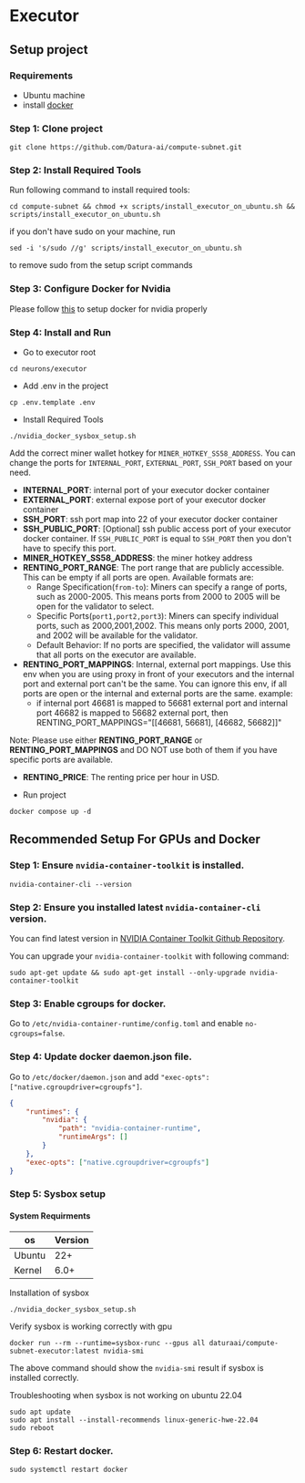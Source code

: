 # Executor

## Setup project
### Requirements
* Ubuntu machine
* install [docker](https://docs.docker.com/engine/install/ubuntu/)


### Step 1: Clone project

```
git clone https://github.com/Datura-ai/compute-subnet.git
```

### Step 2: Install Required Tools

Run following command to install required tools: 
```shell
cd compute-subnet && chmod +x scripts/install_executor_on_ubuntu.sh && scripts/install_executor_on_ubuntu.sh
```

if you don't have sudo on your machine, run
```shell
sed -i 's/sudo //g' scripts/install_executor_on_ubuntu.sh
```
to remove sudo from the setup script commands

### Step 3: Configure Docker for Nvidia

Please follow [this](https://stackoverflow.com/questions/72932940/failed-to-initialize-nvml-unknown-error-in-docker-after-few-hours) to setup docker for nvidia properly 


### Step 4: Install and Run

* Go to executor root
```shell
cd neurons/executor
```

* Add .env in the project
```shell
cp .env.template .env
```

* Install Required Tools 
```shell
./nvidia_docker_sysbox_setup.sh
```

Add the correct miner wallet hotkey for `MINER_HOTKEY_SS58_ADDRESS`.
You can change the ports for `INTERNAL_PORT`, `EXTERNAL_PORT`, `SSH_PORT` based on your need.

- **INTERNAL_PORT**: internal port of your executor docker container
- **EXTERNAL_PORT**: external expose port of your executor docker container
- **SSH_PORT**: ssh port map into 22 of your executor docker container
- **SSH_PUBLIC_PORT**: [Optional] ssh public access port of your executor docker container. If `SSH_PUBLIC_PORT` is equal to `SSH_PORT` then you don't have to specify this port.
- **MINER_HOTKEY_SS58_ADDRESS**: the miner hotkey address
- **RENTING_PORT_RANGE**: The port range that are publicly accessible. This can be empty if all ports are open. Available formats are: 
  - Range Specification(`from-to`): Miners can specify a range of ports, such as 2000-2005. This means ports from 2000 to 2005 will be open for the validator to select.
  - Specific Ports(`port1,port2,port3`): Miners can specify individual ports, such as 2000,2001,2002. This means only ports 2000, 2001, and 2002 will be available for the validator.
  - Default Behavior: If no ports are specified, the validator will assume that all ports on the executor are available.
- **RENTING_PORT_MAPPINGS**: Internal, external port mappings. Use this env when you are using proxy in front of your executors and the internal port and external port can't be the same. You can ignore this env, if all ports are open or the internal and external ports are the same. example:
  - if internal port 46681 is mapped to 56681 external port and internal port 46682 is mapped to 56682 external port, then RENTING_PORT_MAPPINGS="[[46681, 56681], [46682, 56682]]"

Note: Please use either **RENTING_PORT_RANGE** or **RENTING_PORT_MAPPINGS** and DO NOT use both of them if you have specific ports are available.
- **RENTING_PRICE**: The renting price per hour in USD.


* Run project
```shell
docker compose up -d
```

## Recommended Setup For GPUs and Docker

### Step 1: Ensure `nvidia-container-toolkit` is installed. 

```shell
nvidia-container-cli --version
```

### Step 2: Ensure you installed latest `nvidia-container-cli` version. 
You can find latest version in [NVIDIA Container Toolkit Github Repository](https://github.com/NVIDIA/libnvidia-container). 

You can upgrade your `nvidia-container-toolkit` with following command:

```shell
sudo apt-get update && sudo apt-get install --only-upgrade nvidia-container-toolkit
```

### Step 3: Enable cgroups for docker. 

Go to `/etc/nvidia-container-runtime/config.toml` and enable `no-cgroups=false`. 

### Step 4: Update docker daemon.json file. 

Go to `/etc/docker/daemon.json` and add `"exec-opts": ["native.cgroupdriver=cgroupfs"]`. 

```json
{
    "runtimes": {
        "nvidia": {
            "path": "nvidia-container-runtime",
            "runtimeArgs": []
        }
    },
    "exec-opts": ["native.cgroupdriver=cgroupfs"]
}
```

### Step 5: Sysbox setup

#### System Requirments
| os          | Version |
|-------------|---------|
| Ubuntu      | 22+     |
| Kernel      | 6.0+    |

Installation of sysbox
```shell
./nvidia_docker_sysbox_setup.sh
```

Verify sysbox is working correctly with gpu
```shell
docker run --rm --runtime=sysbox-runc --gpus all daturaai/compute-subnet-executor:latest nvidia-smi
```

The above command should show the `nvidia-smi` result if sysbox is installed correctly.

Troubleshooting when sysbox is not working on ubuntu 22.04
```shell
sudo apt update
sudo apt install --install-recommends linux-generic-hwe-22.04
sudo reboot
```


### Step 6: Restart docker. 

```shell
sudo systemctl restart docker
```

